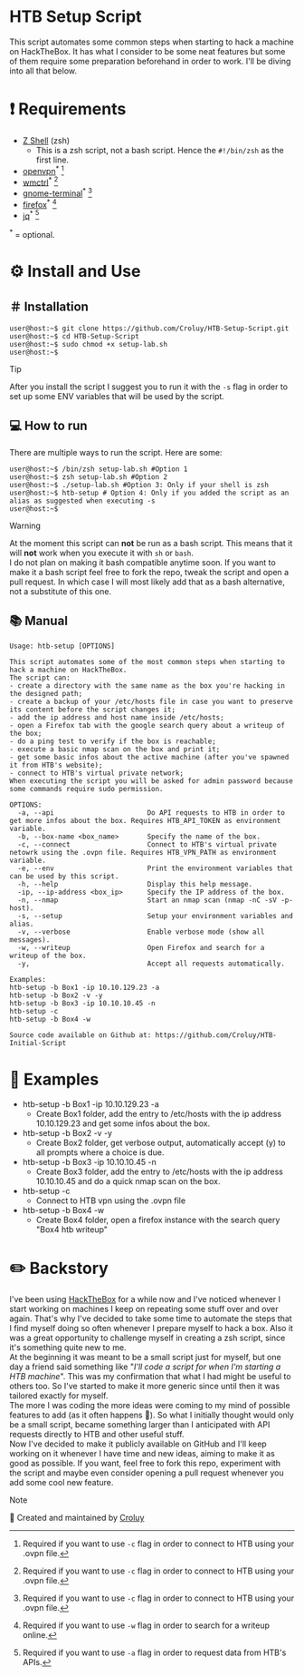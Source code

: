 # HTB Setup Script
This script automates some common steps when starting to hack a machine on HackTheBox. It has what I consider to be some neat features but some of them require some preparation beforehand in order to work. I'll be diving into all that below.

# ❗️ Requirements
- [Z Shell](https://gist.github.com/derhuerst/12a1558a4b408b3b2b6e#file-intro-md) (zsh)
  - This is a zsh script, not a bash script. Hence the `#!/bin/zsh` as the first line.
- [openvpn](https://www.ovpn.com/en/guides/debian)<sup>*</sup> [^1]
- [wmctrl](https://github.com/saravanabalagi/wmctrl)<sup>*</sup> [^1]
- [gnome-terminal](https://gitlab.gnome.org/GNOME/gnome-terminal)<sup>*</sup> [^1]
- [firefox](https://www.geeksforgeeks.org/how-to-launch-firefox-from-linux-terminal/)<sup>*</sup> [^2]
- [jq](https://jqlang.github.io/jq/download/)<sup>*</sup> [^3]

<sup>*</sup> = optional.
[^1]: Required if you want to use `-c` flag in order to connect to HTB using your .ovpn file.
[^2]: Required if you want to use `-w` flag in order to search for a writeup online.
[^3]: Required if you want to use `-a` flag in order to request data from HTB's APIs.

# ⚙️ Install and Use
## ＃ Installation
```shell
user@host:~$ git clone https://github.com/Croluy/HTB-Setup-Script.git
user@host:~$ cd HTB-Setup-Script
user@host:~$ sudo chmod +x setup-lab.sh
user@host:~$ 
```
> [!TIP]
> After you install the script I suggest you to run it with the `-s` flag in order to set up some ENV variables that will be used by the script.
## 💻 How to run
There are multiple ways to run the script. Here are some:
```shell
user@host:~$ /bin/zsh setup-lab.sh #Option 1
user@host:~$ zsh setup-lab.sh #Option 2
user@host:~$ ./setup-lab.sh #Option 3: Only if your shell is zsh
user@host:~$ htb-setup # Option 4: Only if you added the script as an alias as suggested when executing -s
user@host:~$
```
> [!WARNING]
> At the moment this script can **not** be run as a bash script. This means that it will **not** work when you execute it with `sh` or `bash`.<br>
> I do not plan on making it bash compatible anytime soon. If you want to make it a bash script feel free to fork the repo, tweak the script and open a pull request.
> In which case I will most likely add that as a bash alternative, not a substitute of this one.

## 📚 Manual
```console
Usage: htb-setup [OPTIONS]

This script automates some of the most common steps when starting to hack a machine on HackTheBox.
The script can:
- create a directory with the same name as the box you're hacking in the designed path;
- create a backup of your /etc/hosts file in case you want to preserve its content before the script changes it;
- add the ip address and host name inside /etc/hosts;
- open a Firefox tab with the google search query about a writeup of the box;
- do a ping test to verify if the box is reachable;
- execute a basic nmap scan on the box and print it;
- get some basic infos about the active machine (after you've spawned it from HTB's website);
- connect to HTB's virtual private network;
When executing the script you will be asked for admin password because some commands require sudo permission.

OPTIONS:
  -a, --api                       Do API requests to HTB in order to get more infos about the box. Requires HTB_API_TOKEN as environment variable.
  -b, --box-name <box_name>       Specify the name of the box.
  -c, --connect                   Connect to HTB's virtual private netowrk using the .ovpn file. Requires HTB_VPN_PATH as environment variable.
  -e, --env                       Print the environment variables that can be used by this script.
  -h, --help                      Display this help message.
  -ip, --ip-address <box_ip>      Specify the IP address of the box.
  -n, --nmap                      Start an nmap scan (nmap -nC -sV -p- host).
  -s, --setup                     Setup your environment variables and alias.
  -v, --verbose                   Enable verbose mode (show all messages).
  -w, --writeup                   Open Firefox and search for a writeup of the box.
  -y,                             Accept all requests automatically.

Examples:
htb-setup -b Box1 -ip 10.10.129.23 -a
htb-setup -b Box2 -v -y                                                                                                                             
htb-setup -b Box3 -ip 10.10.10.45 -n
htb-setup -c
htb-setup -b Box4 -w

Source code available on Github at: https://github.com/Croluy/HTB-Initial-Script
```

# 📄 Examples
- htb-setup -b Box1 -ip 10.10.129.23 -a
  - Create Box1 folder, add the entry to /etc/hosts with the ip address 10.10.129.23 and get some infos about the box.
- htb-setup -b Box2 -v -y
  - Create Box2 folder, get verbose output, automatically accept (y) to all prompts where a choice is due.
- htb-setup -b Box3 -ip 10.10.10.45 -n
  - Create Box3 folder, add the entry to /etc/hosts with the ip address 10.10.10.45 and do a quick nmap scan on the box.
- htb-setup -c
  - Connect to HTB vpn using the .ovpn file
- htb-setup -b Box4 -w
  - Create Box4 folder, open a firefox instance with the search query "Box4 htb writeup"

# ✏️ Backstory
I've been using [HackTheBox](https://app.hackthebox.com) for a while now and I've noticed whenever I start working on machines I keep on repeating some stuff over and over again. That's why I've decided to take some time to automate the steps that I find myself doing so often whenever I prepare myself to hack a box. Also it was a great opportunity to challenge myself in creating a zsh script, since it's something quite new to me.<br>
At the beginning it was meant to be a small script just for myself, but one day a friend said something like "_I'll code a script for when I'm starting a HTB machine_". This was my confirmation that what I had might be useful to others too. So I've started to make it more generic since until then it was tailored exactly for myself.<br>
The more I was coding the more ideas were coming to my mind of possible features to add (as it often happens 👀). So what I initially thought would only be a small script, became something larger than I anticipated with API requests directly to HTB and other useful stuff.<br>
Now I've decided to make it publicly available on GitHub and I'll keep working on it whenever I have time and new ideas, aiming to make it as good as possible. If you want, feel free to fork this repo, experiment with the script and maybe even consider opening a pull request whenever you add some cool new feature.

> [!NOTE]
> 🌟 Created and maintained by [Croluy](https://github.com/Croluy)
